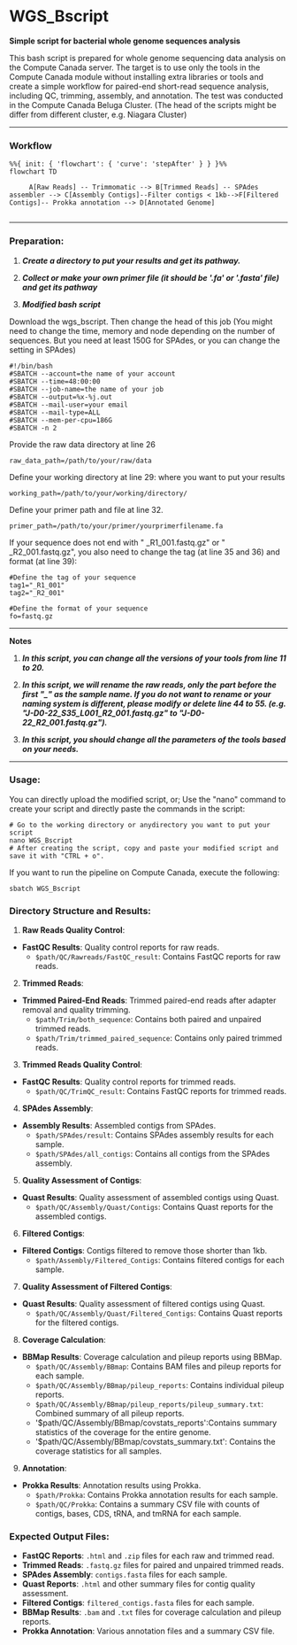 # WGS_Bscript

**Simple script for bacterial whole genome sequences analysis**

This bash script is prepared for whole genome sequencing data analysis on the Compute Canada server. The target is to use only the tools in the Compute Canada module without installing extra libraries or tools and create a simple workflow for paired-end short-read sequence analysis, including QC, trimming, assembly, and annotation. The test was conducted in the Compute Canada Beluga Cluster. (The head of the scripts might be differ from different cluster, e.g. Niagara Cluster)

---

### Workflow

```mermaid
%%{ init: { 'flowchart': { 'curve': 'stepAfter' } } }%%
flowchart TD
     
     A[Raw Reads] -- Trimmomatic --> B[Trimmed Reads] -- SPAdes assembler --> C[Assembly Contigs]--Filter contigs < 1kb-->F[Filtered Contigs]-- Prokka annotation --> D[Annotated Genome]
     
```

---

### Preparation:

1. ***Create a directory to put your results and get its pathway.***
  
2. ***Collect or make your own primer file (it should be '.fa' or '.fasta' file) and get its pathway***
  
3. ***Modified bash script***
  
  Download the wgs_bscript. Then change the head of this job (You might need to change the time, memory and node depending on the number of sequences. But you need at least 150G for SPAdes, or you can change the setting in SPAdes)
  
  ```
  #!/bin/bash
  #SBATCH --account=the name of your account
  #SBATCH --time=48:00:00
  #SBATCH --job-name=the name of your job
  #SBATCH --output=%x-%j.out
  #SBATCH --mail-user=your email
  #SBATCH --mail-type=ALL
  #SBATCH --mem-per-cpu=186G  
  #SBATCH -n 2
  ```
  
  Provide the raw data directory at line 26
  
  ```
  raw_data_path=/path/to/your/raw/data
  ```
  
  Define your working directory at line 29: where you want to put your results
  
  ```
  working_path=/path/to/your/working/directory/
  ```
  
  Define your primer path and file at line 32.
  
  ```
  primer_path=/path/to/your/primer/yourprimerfilename.fa
  ```
  
  If your sequence does not end with " _R1_001.fastq.gz" or " _R2_001.fastq.gz", you also need to change the tag (at line 35 and 36) and format (at line 39):
  
  ```
  #Define the tag of your sequence
  tag1="_R1_001"
  tag2="_R2_001"
  
  #Define the format of your sequence
  fo=fastq.gz
  ```
  
  ---
  
  **Notes**
  
  1. ***In this script, you can change all the versions of your tools from line 11 to 20.***

  2. ***In this script, we will rename the raw reads, only the part before the first "_" as the sample name. If you do not want to rename or your naming system is different, please modify or delete line 44 to 55. (e.g. "J-D0-22_S35_L001_R2_001.fastq.gz" to "J-D0-22_R2_001.fastq.gz").***
    
  3. ***In this script, you should change all the parameters of the tools based on your needs.***

  ---
### Usage:
You can directly upload the modified script, or;
Use the "nano" command to create your script and directly paste the commands in the script:

```
# Go to the working directory or anydirectory you want to put your script
nano WGS_Bscript
# After creating the script, copy and paste your modified script and save it with "CTRL + o".
```

If you want to run the pipeline on Compute Canada, execute the following:

```
sbatch WGS_Bscript
```

### Directory Structure and Results:

1. **Raw Reads Quality Control**:
  
  - **FastQC Results**: Quality control reports for raw reads.
    - `$path/QC/Rawreads/FastQC_result`: Contains FastQC reports for raw reads.

2. **Trimmed Reads**:
  
  - **Trimmed Paired-End Reads**: Trimmed paired-end reads after adapter removal and quality trimming.
    - `$path/Trim/both_sequence`: Contains both paired and unpaired trimmed reads.
    - `$path/Trim/trimmed_paired_sequence`: Contains only paired trimmed reads.
3. **Trimmed Reads Quality Control**:
  
  - **FastQC Results**: Quality control reports for trimmed reads.
    - `$path/QC/TrimQC_result`: Contains FastQC reports for trimmed reads.
      
4. **SPAdes Assembly**:
  
  - **Assembly Results**: Assembled contigs from SPAdes.
    - `$path/SPAdes/result`: Contains SPAdes assembly results for each sample.
    - `$path/SPAdes/all_contigs`: Contains all contigs from the SPAdes assembly.
      
5. **Quality Assessment of Contigs**:
  
  - **Quast Results**: Quality assessment of assembled contigs using Quast.
    - `$path/QC/Assembly/Quast/Contigs`: Contains Quast reports for the assembled contigs.
      
6. **Filtered Contigs**:
  
  - **Filtered Contigs**: Contigs filtered to remove those shorter than 1kb.
    - `$path/Assembly/Filtered_Contigs`: Contains filtered contigs for each sample.
      
7. **Quality Assessment of Filtered Contigs**:
  
  - **Quast Results**: Quality assessment of filtered contigs using Quast.
    - `$path/QC/Assembly/Quast/Filtered_Contigs`: Contains Quast reports for the filtered contigs.
8. **Coverage Calculation**:
  
  - **BBMap Results**: Coverage calculation and pileup reports using BBMap.
    - `$path/QC/Assembly/BBmap`: Contains BAM files and pileup reports for each sample.
    - `$path/QC/Assembly/BBmap/pileup_reports`: Contains individual pileup reports.
    - `$path/QC/Assembly/BBmap/pileup_reports/pileup_summary.txt`: Combined summary of all pileup reports.
    - '$path/QC/Assembly/BBmap/covstats_reports':Contains summary statistics of the coverage for the entire genome.
    - '$path/QC/Assembly/BBmap/covstats_summary.txt': Contains the coverage statistics for all samples.
      
9. **Annotation**:
  
  - **Prokka Results**: Annotation results using Prokka.
    - `$path/Prokka`: Contains Prokka annotation results for each sample.
    - `$path/QC/Prokka`: Contains a summary CSV file with counts of contigs, bases, CDS, tRNA, and tmRNA for each sample.

### Expected Output Files:

- **FastQC Reports**: `.html` and `.zip` files for each raw and trimmed read.
- **Trimmed Reads**: `.fastq.gz` files for paired and unpaired trimmed reads.
- **SPAdes Assembly**: `contigs.fasta` files for each sample.
- **Quast Reports**: `.html` and other summary files for contig quality assessment.
- **Filtered Contigs**: `filtered_contigs.fasta` files for each sample.
- **BBMap Results**: `.bam` and `.txt` files for coverage calculation and pileup reports.
- **Prokka Annotation**: Various annotation files and a summary CSV file.
